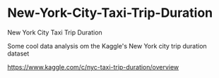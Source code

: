 # New-York-City-Taxi-Trip-Duration
New York City Taxi Trip Duration

Some cool data analysis om the Kaggle's New York city trip duration dataset

https://www.kaggle.com/c/nyc-taxi-trip-duration/overview
